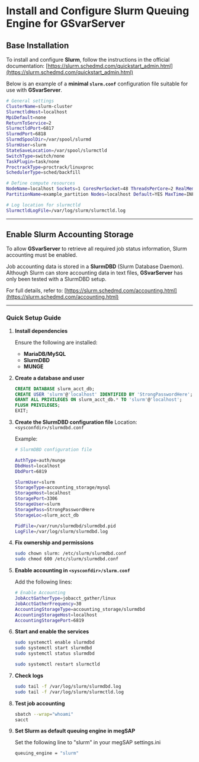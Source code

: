 # Install and Configure Slurm Queuing Engine for GSvarServer

## Base Installation

To install and configure **Slurm**, follow the instructions in the official documentation:
[https://slurm.schedmd.com/quickstart_admin.html](https://slurm.schedmd.com/quickstart_admin.html)

Below is an example of a **minimal `slurm.conf`** configuration file suitable for use with **GSvarServer**.

```bash
# General settings
ClusterName=slurm-cluster
SlurmctldHost=localhost
MpiDefault=none
ReturnToService=2
SlurmctldPort=6817
SlurmdPort=6818
SlurmdSpoolDir=/var/spool/slurmd
SlurmUser=slurm
StateSaveLocation=/var/spool/slurmctld
SwitchType=switch/none
TaskPlugin=task/none
ProctrackType=proctrack/linuxproc
SchedulerType=sched/backfill

# Define compute resources
NodeName=localhost Sockets=1 CoresPerSocket=48 ThreadsPerCore=2 RealMemory=257408
PartitionName=example_partition Nodes=localhost Default=YES MaxTime=INFINITE State=UP

# Log location for slurmctld
SlurmctldLogFile=/var/log/slurm/slurmctld.log
```

---

## Enable Slurm Accounting Storage

To allow **GSvarServer** to retrieve all required job status information, Slurm accounting must be enabled.

Job accounting data is stored in a **SlurmDBD** (Slurm Database Daemon).
Although Slurm can store accounting data in text files, **GSvarServer** has only been tested with a SlurmDBD setup.

For full details, refer to:
[https://slurm.schedmd.com/accounting.html](https://slurm.schedmd.com/accounting.html)

---

### Quick Setup Guide

1. **Install dependencies**

   Ensure the following are installed:

   * **MariaDB/MySQL**
   * **SlurmDBD**
   * **MUNGE**

2. **Create a database and user**

   ```sql
   CREATE DATABASE slurm_acct_db;
   CREATE USER 'slurm'@'localhost' IDENTIFIED BY 'StrongPasswordHere';
   GRANT ALL PRIVILEGES ON slurm_acct_db.* TO 'slurm'@'localhost';
   FLUSH PRIVILEGES;
   EXIT;
   ```

3. **Create the SlurmDBD configuration file**
   Location: `<sysconfdir>/slurmdbd.conf`

   Example:

   ```bash
   # SlurmDBD configuration file

   AuthType=auth/munge
   DbdHost=localhost
   DbdPort=6819

   SlurmUser=slurm
   StorageType=accounting_storage/mysql
   StorageHost=localhost
   StoragePort=3306
   StorageUser=slurm
   StoragePass=StrongPasswordHere
   StorageLoc=slurm_acct_db

   PidFile=/var/run/slurmdbd/slurmdbd.pid
   LogFile=/var/log/slurm/slurmdbd.log
   ```

4. **Fix ownership and permissions**

   ```bash
   sudo chown slurm: /etc/slurm/slurmdbd.conf
   sudo chmod 600 /etc/slurm/slurmdbd.conf
   ```

5. **Enable accounting in `<sysconfdir>/slurm.conf`**

   Add the following lines:

   ```bash
   # Enable Accounting
   JobAcctGatherType=jobacct_gather/linux
   JobAcctGatherFrequency=30
   AccountingStorageType=accounting_storage/slurmdbd
   AccountingStorageHost=localhost
   AccountingStoragePort=6819
   ```

6. **Start and enable the services**

   ```bash
   sudo systemctl enable slurmdbd
   sudo systemctl start slurmdbd
   sudo systemctl status slurmdbd

   sudo systemctl restart slurmctld
   ```

7. **Check logs**

   ```bash
   sudo tail -f /var/log/slurm/slurmdbd.log
   sudo tail -f /var/log/slurm/slurmctld.log
   ```

8. **Test job accounting**

   ```bash
   sbatch --wrap="whoami"
   sacct
   ```

9. **Set Slurm as default queuing engine in megSAP**

    Set the following line to "slurm" in your megSAP settings.ini

    ```bash
    queuing_engine = "slurm"
    ```